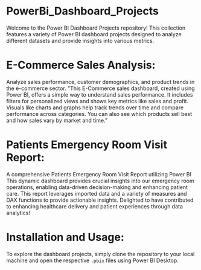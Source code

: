 # PowerBi_Dashboard_Projects
Welcome to the Power BI Dashboard Projects repository! This collection features a variety of Power BI dashboard projects designed to analyze different datasets and provide insights into various metrics.

# E-Commerce Sales Analysis: 
Analyze sales performance, customer demographics, and product trends in the e-commerce sector.
"This E-Commerce sales dashboard, created using Power BI, offers a simple way to understand sales performance. It includes filters for personalized views and shows key metrics like sales and profit. Visuals like charts and graphs help track trends over time and compare performance across categories. You can also see which products sell best and how sales vary by market and time.”

# Patients Emergency Room Visit Report:
A comprehensive Patients Emergency Room Visit Report utilizing Power BI This dynamic dashboard provides crucial insights into our emergency room operations, enabling data-driven decision-making and enhancing patient care. 
This report leverages imported data and a variety of measures and DAX functions to provide actionable insights. Delighted to have contributed to enhancing healthcare delivery and patient experiences through data analytics!

# Installation and Usage:
To explore the dashboard projects, simply clone the repository to your local machine and open the respective `.pbix` files using Power BI Desktop.
